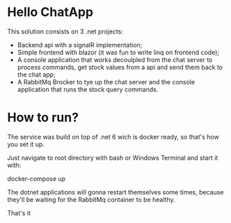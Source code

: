# Hello ChatApp

This solution consists on 3 .net projects:
- Backend api with a signalR implementation;
- Simple frontend with blazor (it was fun to write linq on frontend code);
- A console application that works decoulpled from the chat server to process commands, get stock values from a api and send them back to the chat app;
- A RabbitMq Brocker to tye up the chat server and the console application that runs the stock query commands.

# How to run?

The service was build on top of .net 6 wich is docker ready, so that's how you set it up.

Just navigate to root directory with bash or Windows Terminal and start it with:

docker-compose up

The dotnet applications will gonna restart themselves some times, because they'll be waiting for the RabbitMq container to be healthy.

That's it
